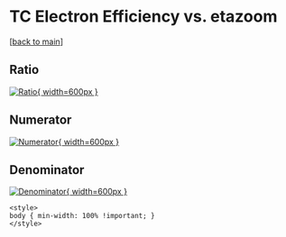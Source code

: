 # TC Electron Efficiency vs. etazoom

[[back to main](./)]



## Ratio

[![Ratio](../mtv/var/TC_11_eff_etazoom.png){ width=600px }](../mtv/var/TC_11_eff_etazoom.pdf)

## Numerator

[![Numerator](../mtv/num/TC_11_eff_etazoom_num.png){ width=600px }](../mtv/num/TC_11_eff_etazoom_num.pdf)

## Denominator

[![Denominator](../mtv/den/TC_11_eff_etazoom_den.png){ width=600px }](../mtv/den/TC_11_eff_etazoom_den.pdf)


``` {=html}
<style>
body { min-width: 100% !important; }
</style>
```
